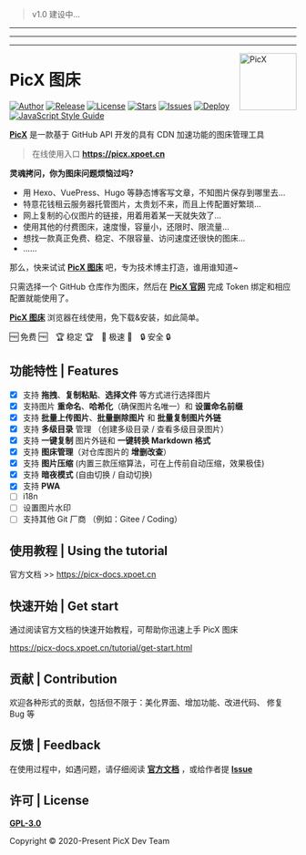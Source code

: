 > v1.0 建设中...

---
---
---

<a href="https://picx.xpoet.cn" >
<img width="100" align="right" alt="PicX" src="https://cdn.staticaly.com/gh/XPoet/image-hosting@master/PicX/picx-logo.png">
</a>

# PicX 图床

[![Author](https://img.shields.io/badge/author-XPoet-violet.svg)](https://github.com/XPoet)
[![Release](https://img.shields.io/github/release/XPoet/picx.svg)](https://github.com/XPoet/picx/releases)
[![License](https://img.shields.io/github/license/XPoet/picx.svg)](https://github.com/XPoet/picx/blob/master/LICENSE)
[![Stars](https://img.shields.io/github/stars/XPoet/picx)](https://github.com/XPoet/picx)
[![Issues](https://img.shields.io/github/issues/XPoet/picx)](https://github.com/XPoet/picx/issues)
[![Deploy](https://github.com/XPoet/picx/workflows/deploy/badge.svg)](https://github.com/XPoet/picx/actions/workflows/deploy.yml)
[![JavaScript Style Guide](https://img.shields.io/badge/code_style-Airbnb-hotpink.svg)](https://github.com/lin-123/javascript)

**[PicX](https://picx.xpoet.cn)** 是一款基于 GitHub API 开发的具有 CDN 加速功能的图床管理工具



> 在线使用入口 **https://picx.xpoet.cn**

**灵魂拷问，你为图床问题烦恼过吗?**

- 用 Hexo、VuePress、Hugo 等静态博客写文章，不知图片保存到哪里去...
- 特意花钱租云服务器托管图片，太贵划不来，而且上传配置好繁琐...
- 网上复制的心仪图片的链接，用着用着某一天就失效了...
- 使用其他的付费图床，速度慢，容量小，还限时、限流量...
- 想找一款真正免费、稳定、不限容量、访问速度还很快的图床...
- ......

那么，快来试试 **[PicX 图床](https://picx.xpoet.cn)** 吧，专为技术博主打造，谁用谁知道~

只需选择一个 GitHub 仓库作为图床，然后在 **[PicX 官网](https://picx.xpoet.cn/)** 完成 Token 绑定和相应配置就能使用了。

**[PicX 图床](https://picx.xpoet.cn)** 浏览器在线使用，免下载&安装，如此简单。

🆓 免费 🆓&emsp;🏆 稳定 🏆&emsp;🚀 极速 🚀&emsp;🔒 安全 🔒

## 功能特性 | Features

- [x] 支持 **拖拽**、**复制粘贴**、**选择文件** 等方式进行选择图片
- [x] 支持图片 **重命名**、**哈希化**（确保图片名唯一）和 **设置命名前缀**
- [x] 支持 **批量上传图片**、**批量删除图片** 和 **批量复制图片外链**
- [x] 支持 **多级目录** 管理 （创建多级目录 / 查看多级目录图片）
- [x] 支持 **一键复制** 图片外链和 **一键转换 Markdown 格式**
- [x] 支持 **图床管理**（对仓库图片的 **增删改查**）
- [x] 支持 **图片压缩** (内置三款压缩算法，可在上传前自动压缩，效果极佳)
- [x] 支持 **暗夜模式** (自由切换 / 自动切换)
- [x] 支持 **PWA**
- [ ] i18n
- [ ] 设置图片水印
- [ ] 支持其他 Git 厂商 （例如：Gitee / Coding）

## 使用教程 | Using the tutorial

官方文档 >> https://picx-docs.xpoet.cn

## 快速开始 | Get start

通过阅读官方文档的快速开始教程，可帮助你迅速上手 PicX 图床 

https://picx-docs.xpoet.cn/tutorial/get-start.html

## 贡献 | Contribution

欢迎各种形式的贡献，包括但不限于：美化界面、增加功能、改进代码、 修复 Bug 等

##  反馈 | Feedback

在使用过程中，如遇问题，请仔细阅读 **[官方文档](https://picx-docs.xpoet.cn)** ，或给作者提 **[Issue](https://github.com/XPoet/picx/issues)**

## 许可 | License

**[GPL-3.0](https://github.com/XPoet/picx/blob/master/LICENSE)** 

Copyright © 2020-Present PicX Dev Team
